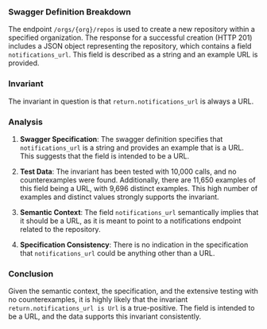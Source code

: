 ### Swagger Definition Breakdown
The endpoint `/orgs/{org}/repos` is used to create a new repository within a specified organization. The response for a successful creation (HTTP 201) includes a JSON object representing the repository, which contains a field `notifications_url`. This field is described as a string and an example URL is provided.

### Invariant
The invariant in question is that `return.notifications_url` is always a URL.

### Analysis
1. **Swagger Specification**: The swagger definition specifies that `notifications_url` is a string and provides an example that is a URL. This suggests that the field is intended to be a URL.

2. **Test Data**: The invariant has been tested with 10,000 calls, and no counterexamples were found. Additionally, there are 11,650 examples of this field being a URL, with 9,696 distinct examples. This high number of examples and distinct values strongly supports the invariant.

3. **Semantic Context**: The field `notifications_url` semantically implies that it should be a URL, as it is meant to point to a notifications endpoint related to the repository.

4. **Specification Consistency**: There is no indication in the specification that `notifications_url` could be anything other than a URL.

### Conclusion
Given the semantic context, the specification, and the extensive testing with no counterexamples, it is highly likely that the invariant `return.notifications_url is Url` is a true-positive. The field is intended to be a URL, and the data supports this invariant consistently.
